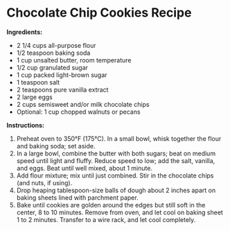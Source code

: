 # Chocolate Chip Cookies Recipe

**Ingredients:**

- 2 1/4 cups all-purpose flour
- 1/2 teaspoon baking soda
- 1 cup unsalted butter, room temperature
- 1/2 cup granulated sugar
- 1 cup packed light-brown sugar
- 1 teaspoon salt
- 2 teaspoons pure vanilla extract
- 2 large eggs
- 2 cups semisweet and/or milk chocolate chips
- Optional: 1 cup chopped walnuts or pecans

**Instructions:**

1. Preheat oven to 350°F (175°C). In a small bowl, whisk together the flour and baking soda; set aside.
2. In a large bowl, combine the butter with both sugars; beat on medium speed until light and fluffy. Reduce speed to low; add the salt, vanilla, and eggs. Beat until well mixed, about 1 minute.
3. Add flour mixture; mix until just combined. Stir in the chocolate chips (and nuts, if using).
4. Drop heaping tablespoon-size balls of dough about 2 inches apart on baking sheets lined with parchment paper.
5. Bake until cookies are golden around the edges but still soft in the center, 8 to 10 minutes. Remove from oven, and let cool on baking sheet 1 to 2 minutes. Transfer to a wire rack, and let cool completely.


